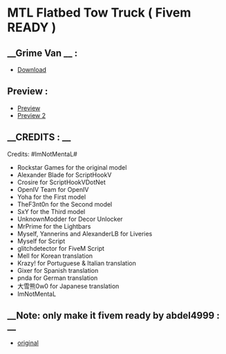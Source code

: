 # MTL Flatbed Tow Truck ( Fivem READY )

## **__Grime Van __ :**
- [Download](https://github.com/AbdeLhere/0r-flatbed)
## **__Preview__ :**
- [Preview ](https://cdn.discordapp.com/attachments/1166850708490952755/1190692414466306058/image.png?ex=65a2b9b9&is=659044b9&hm=b9cb3fb82cddf3dd71d4842cd92b4ad141146bd5a29b4f0c731edbf62ae2d1cb&)
- [Preview 2 ](https://media.discordapp.net/attachments/1166850708490952755/1190692244940918904/image.png?ex=65a2b991&is=65904491&hm=af55f447db4581b5c20fe86b16ac84808e427267bc63174bdc6f1d38d3e4308d&=&format=webp&quality=lossless&width=1440&height=657)
## **__CREDITS : __**
Credits: #ImNotMentaL#
- Rockstar Games for the original model
- Alexander Blade for ScriptHookV
- Crosire for ScriptHookVDotNet
- OpenIV Team for OpenIV
- Yoha for the First model
- TheF3nt0n for the Second model
- SxY for the Third model
- UnknownModder for Decor Unlocker
- MrPrime for the Lightbars
- Myself, Yannerins and AlexanderLB for Liveries
- Myself for Script
- glitchdetector for FiveM Script
- Mell for Korean translation
- Krazy! for Portuguese & Italian translation
- Gixer for Spanish translation
- pnda for German translation
- 大雪熊0w0 for Japanese translation
- ImNotMentaL
## **__Note: only make it fivem ready by abdel4999 : __**
- [original](https://www.gta5-mods.com/vehicles/mtl-flatbed-tow-truck) 
